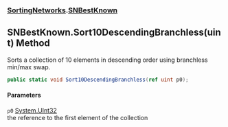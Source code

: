 ### [SortingNetworks](SortingNetworks.md 'SortingNetworks').[SNBestKnown](SortingNetworks_SNBestKnown.md 'SortingNetworks.SNBestKnown')
## SNBestKnown.Sort10DescendingBranchless(uint) Method
Sorts a collection of 10 elements in descending order using branchless min/max swap.  
```csharp
public static void Sort10DescendingBranchless(ref uint p0);
```
#### Parameters
<a name='SortingNetworks_SNBestKnown_Sort10DescendingBranchless(uint)_p0'></a>
`p0` [System.UInt32](https://docs.microsoft.com/en-us/dotnet/api/System.UInt32 'System.UInt32')  
the reference to the first element of the collection
  
